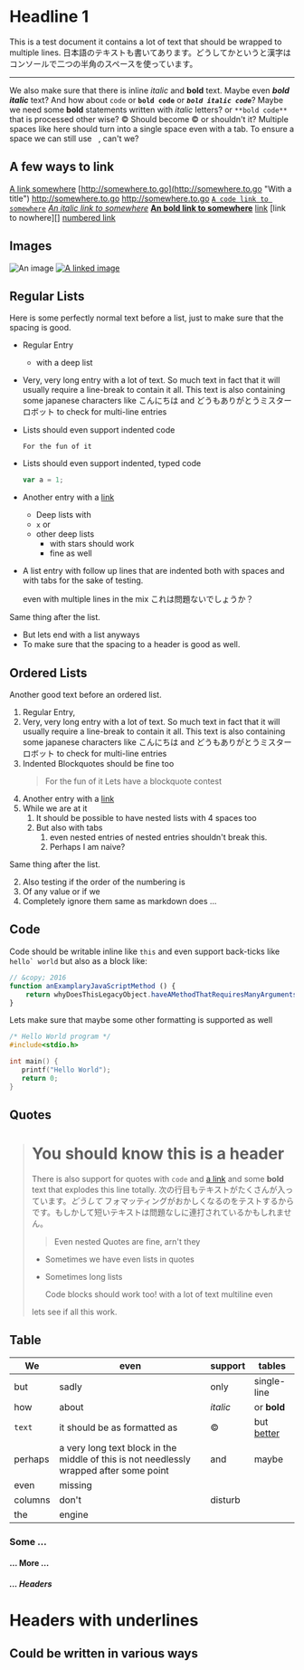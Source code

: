 # Headline 1

This is a test document it contains a lot of text that should be wrapped to multiple lines. 日本語のテキストも書いてあります。どうしてかというと漢字はコンソールで二つの半角のスペースを使っています。

---

We also make sure that there is inline _italic_ and **bold** text. Maybe even _**bold italic**_ text? And how about `code` or **`bold code`** or _**`bold italic code`**_? Maybe we need some __bold__ statements written with *italic* letters? or `**bold code**` that is processed other wise? &copy; Should become © or shouldn't it? Multiple spaces like here   should turn into a single space	even with a tab. To ensure a space we can still use &nbsp;&nbsp;, can't we?

## A few ways to link

[A link somewhere](http://somewhere.to.go)
[http://somewhere.to.go](http://somewhere.to.go "With a title")
http://somewhere.to.go
<http://somewhere.to.go>
[`A code link to somewhere`](http://somewhere.to.go)
[_An italic link to somewhere_](http://somewhere.to.go)
**[An bold link to somewhere](http://somewhere.to.go)**
[link][]
[link to nowhere][]
[numbered link][1]

[link]: http://somewhere.to.go  "With another title" 
[1]: http://somewhere.to.go  "Numbered title" 

## Images

![An image](./image.jpg)
[![A linked image](./image.jpg)](http://somewhere.to.go)

## Regular Lists

Here is some perfectly normal text before a list, just to make sure that the spacing is good.

- Regular Entry
    - with a deep list
- Very, very long entry with a lot of text. So much text in fact that it will usually require a line-break to contain it all. This text is also containing some japanese characters like こんにちは and どうもありがとうミスターロボット to check for multi-line entries
- Lists should even support indented code
    ```
    For the fun of it
    ```
- Lists should even support indented, typed code
    ```javascript
    var a = 1;
    ```
- Another entry with a [link](http://somewhere.to.go)
    + Deep lists with 
    + `x` or
    + other deep lists
        * with stars should work
        * fine as well
- A list entry with follow up lines
    that are indented both with spaces
	and with tabs for the sake of testing.

	even with multiple lines in the mix
    これは問題ないでしょうか？

Same thing after the list.

- But lets end with a list anyways
- To make sure that the spacing to a header is good as well.

## Ordered Lists

Another good text before an ordered list.

1. Regular Entry,
2. Very, very long entry with a lot of text. So much text in fact that it will usually require a line-break to contain it all. This text is also containing some japanese characters like こんにちは and どうもありがとうミスターロボット to check for multi-line entries
3. Indented Blockquotes should be fine too
    > For the fun of it
    > Lets have a blockquote contest
4. Another entry with a [link](http://somewhere.to.go)
5. While we are at it
    1. It should be possible to have nested lists with 4 spaces too
	2. But also with tabs
	    1. even nested entries of nested entries shouldn't break this.
		2. Perhaps I am naive?

Same thing after the list.

2. Also testing if the order of the numbering is
1. Of any value or if we
20. Completely ignore them same as markdown does ...

## Code

Code should be writable inline like `this` and even support back-ticks like  ``hello` world`` but also as a block like:

```JavaScript
// &copy; 2016
function anExamplaryJavaScriptMethod () {
    return whyDoesThisLegacyObject.haveAMethodThatRequiresManyArgumentsAndSuchALongTitle(its, to, test, wrapping, of, code)
}
```

Lets make sure that maybe some other formatting is supported as well

```C
/* Hello World program */
#include<stdio.h>

int main() {
   printf("Hello World");
   return 0;
}
```

## Quotes

> You should know this is a header
> ================================
> 
> There is also support for quotes with `code` and [a link](http://somewhere.to.go) and some **bold** text that explodes this line totally.
> 次の行目もテキストがたくさんが入っています。_どうして_ フォマッティングがおかしくなるのをテストするからです。もしかして短いテキストは問題なしに連打されているかもしれません。
> 
> > Even nested Quotes are fine, arn't they
> 
>  - Sometimes we have even lists in quotes
>  - Sometimes long lists
> 
> 
>     Code blocks should work too! with a lot of text
>     multiline even
> 
> lets see if all this work.

## Table

| We  | even | support | tables |
|-----|------|---------|--------|
| but | sadly | only   | single-line |
| how | about | _italic_ | or **bold** |
| `text` | it should be as formatted as | &copy; | but [better](http://somwhere.to) |
| perhaps | a very long text block in the middle of this is not needlessly wrapped after some point | and | maybe |
| even | missing |
| columns | don't | disturb |
| the | engine |

### Some ...

#### ... More ...

##### ... Headers

Headers with underlines
=======================

Could be written in various ways
--------------------------------



